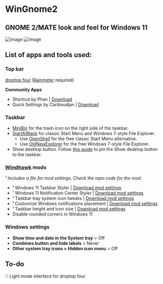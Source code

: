 # WinGnome2
## GNOME 2/MATE look and feel for Windows 11

![image](https://github.com/user-attachments/assets/602dba0f-dcb2-4d60-89cf-81dc4750120b)
![image](https://github.com/user-attachments/assets/99a486fc-422f-485b-8118-cbe7ecc9406e)

## List of apps and tools used:
### Top bar
[droptop four](https://www.droptopfour.com/) ([Rainmeter](https://www.rainmeter.net/) required)

**Community Apps**
  - Shortcut by Phan | [Download](https://github.com/mbti0n/WinGnome2/raw/refs/heads/main/droptop-four-Community-Apps/Shortcut%20-%20Phan%20(Droptop%20App).rmskin)
  - Quick Settings by Cariboudjan | [Download](https://github.com/mbti0n/WinGnome2/raw/refs/heads/main/droptop-four-Community-Apps/Quick%20Settings%20-%20Cariboudjan%20(Droptop%20App).rmskin)
 ### Taskbar
- [MiniBin](https://www.majorgeeks.com/files/details/minibin.html) for the trash icon on the right side of the taskbar.
- [StartAllBack](https://www.startallback.com/) for classic Start Menu and Windows 7-style File Explorer.
  - Use [OpenShell](https://github.com/Open-Shell/Open-Shell-Menu) for the free classic Start Menu alternative.
  - Use [OldNewExplorer](https://www.majorgeeks.com/files/details/oldnewexplorer.html) for the free Windows 7-style File Explorer.
- Show desktop button. Follow [this guide](https://winaero.com/add-show-desktop-shortcut-to-taskbar-in-windows-11/) to pin the Show desktop button to the taskbar.

### [Windhawk](https://github.com/ramensoftware/windhawk) mods
*¹ Includes a file for mod settings. Check the repo code for the mod.*
  - ¹ Windows 11 Taskbar Styler | [Download mod settings](https://github.com/mbti0n/WinGnome2/raw/refs/heads/main/Windhawk-Mods/win11Taskbar_mod.txt)
  - ¹ Windows 11 Notification Center Styler | [Download mod settings](https://github.com/mbti0n/WinGnome2/raw/refs/heads/main/Windhawk-Mods/win11Notification_mod.txt)
  - ¹ Taskbar tray system icon tweaks | [Download mod settings](https://github.com/mbti0n/WinGnome2/raw/refs/heads/main/Windhawk-Mods/taskbarTrayIcon_mod.txt)
  - ¹ Customize Windows notifications placement | [Download mod settings](https://github.com/mbti0n/WinGnome2/raw/refs/heads/main/Windhawk-Mods/notificationPlacement_mod.txt)
  - ¹ Taskbar height and icon size | [Download mod settings](https://github.com/mbti0n/WinGnome2/raw/refs/heads/main/Windhawk-Mods/taskbarHeight-Icon_mod.txt)
  - Disable rounded corners in Windows 11

### Windows settings
- **Show time and date in the System tray** > Off
- **Combines button and hide labels** > Never
- **Other system tray icons > Hidden icon menu** > Off

## To-do
◻️ Light mode interface for droptop four

